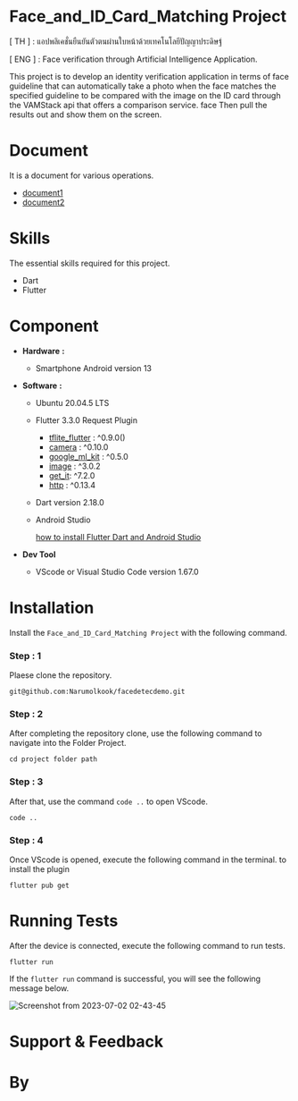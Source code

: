 # **Face_and_ID_Card_Matching Project**

\[ TH \] : แอปพลิเคชั่นยืนยันตัวตนผ่านใบหน้าด้วยเทคโนโลยีปัญญาประดิษฐ์

\[ ENG \] : Face verification through Artificial Intelligence Application.

This project is to develop an identity verification application in terms of face guideline that can automatically take a photo when the face matches the specified guideline to be compared with the image on the ID card through the VAMStack api that offers a comparison service. face Then pull the results out and show them on the screen.

# Document

It is a document for various operations.

  * [document1](https://www.dropbox.com/scl/fi/34ghgfcg1c5zgfs0oiaoy/.paper?rlkey=0aazup670fa85y12yhn52u5aj&dl=0)
  * [document2](https://www.dropbox.com/scl/fi/71uqkcr9mdogvmtz4v02m/kook.paper?rlkey=12ckk0g4lsnk4f15k7uhq5ycb&dl=0)

# Skills

The essential skills required for this project.

  * Dart
  * Flutter

# Component

 * **Hardware** **:**

   * Smartphone Android version 13 

 * **Software** **:**
   
   * Ubuntu 20.04.5 LTS
   * Flutter 3.3.0 Request Plugin
      * [tflite_flutter](https://pub.dev/packages/tflite_flutter) : ^0.9.0()
      * [camera](https://pub.dev/packages/camera) : ^0.10.0
      * [google_ml_kit](https://pub.dev/packages/google_ml_kit) : ^0.5.0
      * [image](https://pub.dev/packages/image) : ^3.0.2
      * [get_it](https://pub.dev/packages/get_it): ^7.2.0
      * [http](https://pub.dev/packages/http) : ^0.13.4
   * Dart version 2.18.0
   * Android Studio
     
     [how to install Flutter Dart and Android Studio](https://www.dropbox.com/scl/fi/lw551vjm25fpakkktqrko/Dart-Flutter-and-Android-Studio.paper?rlkey=w2yr47pb7iwd9ozwggrjaafhc&dl=0)

 * **Dev Tool**
   * VScode or Visual Studio Code version 1.67.0 

# Installation

Install the `Face_and_ID_Card_Matching Project` with the following command.

### Step : 1

Plaese clone the repository. 

```
git@github.com:Narumolkook/facedetecdemo.git
```

### Step : 2

After completing the repository clone, use the following command to navigate into the Folder Project.

```
cd project folder path
```

### Step : 3

After that, use the command `code ..` to open VScode.

```
code ..
```

### Step : 4

Once VScode is opened, execute the following command in the terminal. to install the plugin

```
flutter pub get
```

# Running Tests

After the device is connected, execute the following command to run tests.

```
flutter run
```
If the `flutter run` command is successful, you will see the following message below.

![Screenshot from 2023-07-02 02-43-45](https://github.com/Narumolkook/facedetecdemo/assets/105279093/32dc14bf-aba1-4aff-9107-21e9cda6451e)

# Support & Feedback

# By





